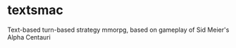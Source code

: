 textsmac
========

Text-based turn-based strategy mmorpg, based on gameplay of Sid Meier's Alpha Centauri
